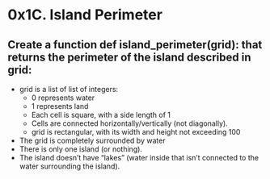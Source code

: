 # 0x1C. Island Perimeter

## Create a function def island_perimeter(grid): that returns the perimeter of the island described in grid:

* grid is a list of list of integers:
    * 0 represents water
    * 1 represents land
    * Each cell is square, with a side length of 1
    * Cells are connected horizontally/vertically (not diagonally).
    * grid is rectangular, with its width and height not exceeding 100
* The grid is completely surrounded by water
* There is only one island (or nothing).
* The island doesn’t have “lakes” (water inside that isn’t connected to the water surrounding the island).
